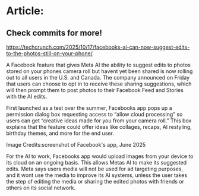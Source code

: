 # Article:

## Check commits for more!
https://techcrunch.com/2025/10/17/facebooks-ai-can-now-suggest-edits-to-the-photos-still-on-your-phone/

A Facebook feature that gives Meta AI the ability to suggest edits to photos stored on your phones camera roll but havent yet been shared is now rolling out to all users in the U.S. and Canada. The company announced on Friday that users can choose to opt in to receive these sharing suggestions, which will then prompt them to post photos to their Facebook Feed and Stories with the AI edits.

First launched as a test over the summer, Facebooks app pops up a permission dialog box requesting access to &#8220;allow cloud processing&#8221; so users can get &#8220;creative ideas made for you from your camera roll.&#8221; This box explains that the feature could offer ideas like collages, recaps, AI restyling, birthday themes, and more for the end user.

Image Credits:screenshot of Facebook&#039;s app, June 2025

For the AI to work, Facebooks app would upload images from your device to its cloud on an ongoing basis. This allows Metas AI to make its suggested edits. Meta says users media will not be used for ad targeting purposes, and it wont use the media to improve its AI systems, unless the user takes the step of editing the media or sharing the edited photos with friends or others on its social network.